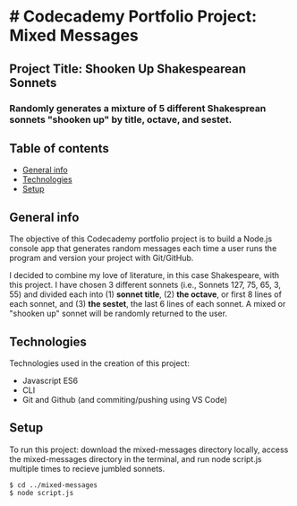 # # Codecademy Portfolio Project: Mixed Messages

## Project Title: Shooken Up Shakespearean Sonnets

### Randomly generates a mixture of 5 different Shakesprean sonnets "shooken up" by title, octave, and sestet.

## Table of contents

- [General info](#general-info)
- [Technologies](#technologies)
- [Setup](#setup)

## General info

The objective of this Codecademy portfolio project is to build a Node.js console app that generates random messages each time a user runs the program and version your project with Git/GitHub.

I decided to combine my love of literature, in this case Shakespeare, with this project. I have chosen 3 different sonnets (i.e., Sonnets 127, 75, 65, 3, 55) and divided each into (1) **sonnet title**, (2) **the octave**, or first 8 lines of each sonnet, and (3) **the sestet**, the last 6 lines of each sonnet. A mixed or "shooken up" sonnet will be randomly returned to the user.

## Technologies

Technologies used in the creation of this project:

- Javascript ES6
- CLI
- Git and Github (and commiting/pushing using VS Code)

## Setup

To run this project: download the mixed-messages directory locally, access the mixed-messages directory in the terminal, and run node script.js multiple times to recieve jumbled sonnets.

```
$ cd ../mixed-messages
$ node script.js
```
